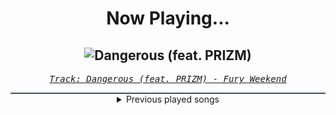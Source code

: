 <div align="center"> 
<h1>Now Playing...</h1>

![Dangerous (feat. PRIZM)](https://i.scdn.co/image/ab67616d00001e020941371b05fa276cc7d822ff)
--
_<samp><a href="https://open.spotify.com/track/5yA7lbHGaER16zBVxyD5ET">Track: Dangerous (feat. PRIZM) - Fury Weekend</a></samp>_

<div style="border: 1px #4B5054 solid"></div>
<details>
  <summary>
    Previous played songs
  </summary>
  <table>
    <thead>
      <tr>
        <th>
          Artist
        </th>
        <th>
          Song
        </th>
        <th>
          Link
        </th>
      </tr>
    </thead>
    <tbody>
      <tr><td>Fury Weekend</td><td>Dangerous (feat. PRIZM)</td><td><a href="https://open.spotify.com/track/5yA7lbHGaER16zBVxyD5ET">https://open.spotify.com/track/5yA7lbHGaER16zBVxyD5ET</a></td></tr><tr><td>The Anix</td><td>Spit You Out</td><td><a href="https://open.spotify.com/track/7Jj9ygPtg5IzRzX9cfeI80">https://open.spotify.com/track/7Jj9ygPtg5IzRzX9cfeI80</a></td></tr><tr><td>Coping Method</td><td>Underground</td><td><a href="https://open.spotify.com/track/6a3JreWvapkQwB2WuQONC7">https://open.spotify.com/track/6a3JreWvapkQwB2WuQONC7</a></td></tr><tr><td>Coping Method</td><td>Underground</td><td><a href="https://open.spotify.com/track/6a3JreWvapkQwB2WuQONC7">https://open.spotify.com/track/6a3JreWvapkQwB2WuQONC7</a></td></tr><tr><td>Eternal Eclipse</td><td>Outerlife</td><td><a href="https://open.spotify.com/track/1ALgDFRBJKCNgOpWUK9JGZ">https://open.spotify.com/track/1ALgDFRBJKCNgOpWUK9JGZ</a></td></tr><tr><td>Eternal Eclipse</td><td>Shadowborn</td><td><a href="https://open.spotify.com/track/5DYvn3CkTKI0EZQBwlKJpR">https://open.spotify.com/track/5DYvn3CkTKI0EZQBwlKJpR</a></td></tr><tr><td>Eternal Eclipse</td><td>Rival</td><td><a href="https://open.spotify.com/track/0RrjIlhHWcUSUhTqGwlr9p">https://open.spotify.com/track/0RrjIlhHWcUSUhTqGwlr9p</a></td></tr><tr><td>Eternal Eclipse</td><td>Reckoning</td><td><a href="https://open.spotify.com/track/4Xf4JN7iTF6lJrEi3SJO0Y">https://open.spotify.com/track/4Xf4JN7iTF6lJrEi3SJO0Y</a></td></tr><tr><td>Eternal Eclipse</td><td>Cosmic Entropy</td><td><a href="https://open.spotify.com/track/2vyln813RR5PvAg18LGSDX">https://open.spotify.com/track/2vyln813RR5PvAg18LGSDX</a></td></tr><tr><td>Eternal Eclipse</td><td>Stormbreaker</td><td><a href="https://open.spotify.com/track/3hGpyyIHWcXiOfPF2D1lJz">https://open.spotify.com/track/3hGpyyIHWcXiOfPF2D1lJz</a></td></tr><tr><td>Eternal Eclipse</td><td>Demigods</td><td><a href="https://open.spotify.com/track/0t6QaixnIOaZOQUVtFo4tA">https://open.spotify.com/track/0t6QaixnIOaZOQUVtFo4tA</a></td></tr><tr><td>Eternal Eclipse</td><td>Chronicles of a Hero</td><td><a href="https://open.spotify.com/track/2r5ubq7hmozR6acp7mTmH8">https://open.spotify.com/track/2r5ubq7hmozR6acp7mTmH8</a></td></tr><tr><td>Eternal Eclipse</td><td>Sword of the Chosen</td><td><a href="https://open.spotify.com/track/4iNkZ6K26hfvI3QsvFxzQ7">https://open.spotify.com/track/4iNkZ6K26hfvI3QsvFxzQ7</a></td></tr><tr><td>Eternal Eclipse</td><td>Journey North</td><td><a href="https://open.spotify.com/track/1RmJtXvdMbjB5GCi5laFMH">https://open.spotify.com/track/1RmJtXvdMbjB5GCi5laFMH</a></td></tr><tr><td>ENMA</td><td>Overpowered</td><td><a href="https://open.spotify.com/track/4fAjycTqCplzxugPQQw5w7">https://open.spotify.com/track/4fAjycTqCplzxugPQQw5w7</a></td></tr><tr><td>ENMA</td><td>Overpowered</td><td><a href="https://open.spotify.com/track/4fAjycTqCplzxugPQQw5w7">https://open.spotify.com/track/4fAjycTqCplzxugPQQw5w7</a></td></tr><tr><td>No Resolve</td><td>THRILLER</td><td><a href="https://open.spotify.com/track/7LopZ3UNl7NoG7atKmrSII">https://open.spotify.com/track/7LopZ3UNl7NoG7atKmrSII</a></td></tr><tr><td>Lø Spirit</td><td>Anymore</td><td><a href="https://open.spotify.com/track/4f4BvbgsBVrMwZGJ8IdnOz">https://open.spotify.com/track/4f4BvbgsBVrMwZGJ8IdnOz</a></td></tr><tr><td>Two Steps from Hell</td><td>Am I Real</td><td><a href="https://open.spotify.com/track/3JFSkTA18J5IC5VfxwytZz">https://open.spotify.com/track/3JFSkTA18J5IC5VfxwytZz</a></td></tr><tr><td>Jonathan Young</td><td>Drinking Blood</td><td><a href="https://open.spotify.com/track/4nbWDZ7b2XY2eyjsd5iTaW">https://open.spotify.com/track/4nbWDZ7b2XY2eyjsd5iTaW</a></td></tr>
    </tbody>
  </table>
</details>

</div>
